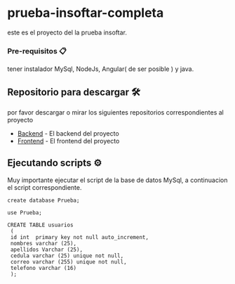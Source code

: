 # prueba-insoftar-completa
este es el proyecto del la prueba insoftar.

### Pre-requisitos 📋
tener instalador MySql, NodeJs, Angular( de ser posible ) y java.

## Repositorio para descargar 🛠️
por favor descargar o mirar los siguientes repositorios correspondientes al proyecto
* [Backend](https://github.com/santiago-cortes-ortiz/prueba-insoftar-backend) - El backend del proyecto
* [Frontend](https://github.com/santiago-cortes-ortiz/prueba-insoftar-frontend) - El frontend del proyecto

## Ejecutando scripts ⚙️
Muy importante ejecutar el script de la base de datos MySql,
a continuacion el script correspondiente.
```
create database Prueba;

use Prueba;

CREATE TABLE usuarios
 (
 id int  primary key not null auto_increment,
 nombres varchar (25),
 apellidos Varchar (25),
 cedula varchar (25) unique not null,
 correo varchar (255) unique not null,
 telefono varchar (16)
 );
```
